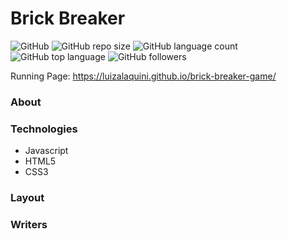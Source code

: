 # Brick Breaker 
![GitHub](https://img.shields.io/github/license/luizalaquini/brick-breaker-game)
![GitHub repo size](https://img.shields.io/github/repo-size/luizalaquini/brick-breaker-game)
![GitHub language count](https://img.shields.io/github/languages/count/luizalaquini/brick-breaker-game)
![GitHub top language](https://img.shields.io/github/languages/top/luizalaquini/brick-breaker-game)
![GitHub followers](https://img.shields.io/github/followers/luizalaquini?label=follow&style=social)

Running Page: https://luizalaquini.github.io/brick-breaker-game/

### About

### Technologies 
- Javascript
- HTML5
- CSS3

### Layout

### Writers

